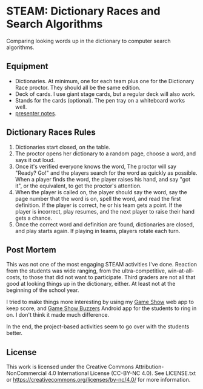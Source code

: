 # STEAM: Dictionary Races and Search Algorithms

Comparing looking words up in the dictionary to computer search algorithms.

## Equipment

* Dictionaries. At minimum, one for each team plus one for the Dictionary
  Race proctor. They should all be the same edition.
* Deck of cards. I use giant stage cards, but a regular deck will also work.
* Stands for the cards (optional). The pen tray on a whiteboard works well.
* [presenter notes](presenter_notes.md).

## Dictionary Races Rules

1. Dictionaries start closed, on the table.
2. The proctor opens her dictionary to a random page, choose a word, and
   says it out loud.
3. Once it's verified everyone knows the word, The proctor will say "Ready?
   Go!" and the players search for the word as quickly as possible. When a
   player finds the word, the player raises his hand, and say "got it", or
   the equivalent, to get the proctor's attention.
4. When the player is called on, the player should say the word, say the page
   number that the word is on, spell the word, and read the first definition.
   If the player is correct, he or his team gets a point. If the player is
   incorrect, play resumes, and the next player to raise their hand gets a
   chance.
5. Once the correct word and definition are found, dictionaries are closed,
   and play starts again. If playing in teams, players rotate each turn.

## Post Mortem

This was not one of the most engaging STEAM activities I've done. Reaction
from the students was wide ranging, from the ultra-competitive, win-at-all-
costs, to those that did not want to participate. Third graders are not
all that good at looking things up in the dictionary, either. At least not
at the beginning of the school year.

I tried to make things more interesting by using my [Game Show]() web app to
keep score, and [Game Show Buzzers]() Android app for the students to ring in 
on. I don't think it made much difference.

In the end, the project-based activities seem to go over with the students
better.

## License

This work is licensed under the Creative Commons Attribution-NonCommercial
4.0 International License (CC-BY-NC 4.0). See LICENSE.txt or
https://creativecommons.org/licenses/by-nc/4.0/ for more information.
